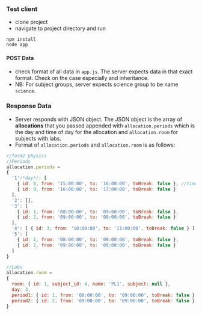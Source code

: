 ### Test client
- clone project
- navigate to project directory and run 
```shell script
npm install
node app
```
#### POST Data
- check format of all data in `app.js`. The server expects data in that exact format. 
    Check on the case especially and inheritance.
- NB: For subject groups, server expects science group to be name `science`.

### Response Data
- Server responds with JSON object. The JSON object is the array of **allocations** 
  that you passed appended with `allocation.periods` which is the day and time of day for the
  allocation  and `allocation.room` for subjects with labs.
- Format of `allocation.periods` and `allocation.room` is as follows:
````javascript
//form2 physics
//Periods
allocation.periods = 
{
  '1'/*day*/: [
    { id: 8, from: '15:00:00', to: '16:00:00', toBreak: false }, //time of daya
    { id: 9, from: '16:00:00', to: '17:00:00', toBreak: false }
  ],
  '2': [],
  '3': [
    { id: 1, from: '08:00:00', to: '09:00:00', toBreak: false },
    { id: 2, from: '09:00:00', to: '09:00:00', toBreak: false }
  ],
  '4': [ { id: 3, from: '10:00:00', to: '11:00:00', toBreak: false } ],
  '5': [
    { id: 1, from: '08:00:00', to: '09:00:00', toBreak: false },
    { id: 2, from: '09:00:00', to: '09:00:00', toBreak: false }
  ]
}

//Labs
allocation.room = 
{
  room: { id: 1, subject_id: 4, name: 'PL1', subject: null },
  day: 3,
  period1: { id: 1, from: '08:00:00', to: '09:00:00', toBreak: false },
  period2: { id: 2, from: '09:00:00', to: '09:00:00', toBreak: false }
}

````
